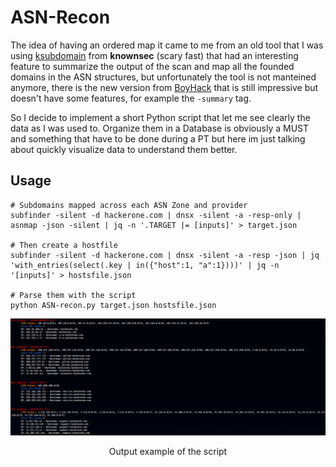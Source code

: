# ASN-Recon
The idea of having an ordered map it came to me from an old tool that I was using [ksubdomain](https://github.com/knownsec/ksubdomain) from **knownsec** (scary fast) that had an interesting feature to summarize the output of the scan and map all the founded domains in the ASN structures, but unfortunately the tool is not manteined anymore, there is the new version from [BoyHack](https://github.com/boy-hack/ksubdomain) that is still impressive but doesn't have some features, for example the `-summary` tag.

So I decide to implement a short Python script that let me see clearly the data as I was used to.
Organize them in a Database is obviously a MUST and something that have to be done during a PT but here im just talking about quickly visualize data to understand them better.

## Usage

```shell
# Subdomains mapped across each ASN Zone and provider
subfinder -silent -d hackerone.com | dnsx -silent -a -resp-only | asnmap -json -silent | jq -n '.TARGET |= [inputs]' > target.json

# Then create a hostfile
subfinder -silent -d hackerone.com | dnsx -silent -a -resp -json | jq 'with_entries(select(.key | in({"host":1, "a":1})))' | jq -n '[inputs]' > hostsfile.json

# Parse them with the script
python ASN-recon.py target.json hostsfile.json
```

<p align="center">
<img src="asnrecon_output.png">
</p>
<p align="center">
Output example of the script
</p>
